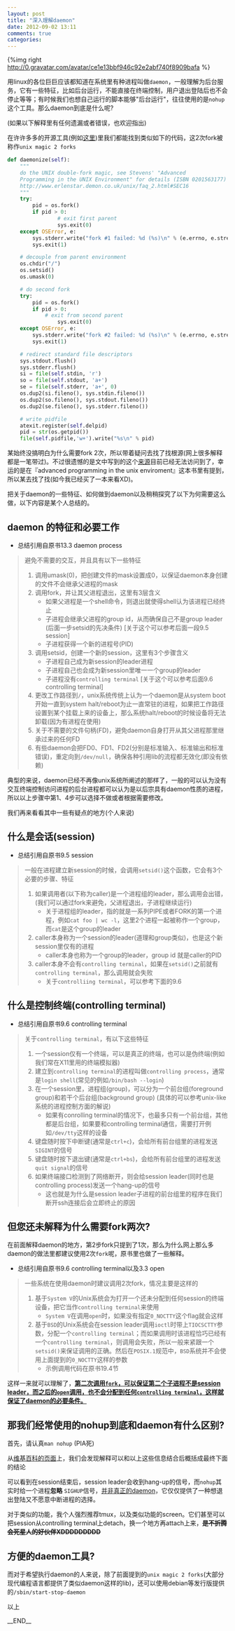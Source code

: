```yaml
---
layout: post
title: "深入理解daemon"
date: 2012-09-02 13:11
comments: true
categories:
---
```


{%img right http://0.gravatar.com/avatar/ce1e13bbf946c92e2abf740f8909bafa %}

用linux的各位巨巨应该都知道在系统里有种进程叫做`daemon`，一般理解为后台服务，它有一些特征，比如后台运行，不能直接在终端控制，用户退出登陆后也不会停止等等；有时候我们也想自己运行的脚本能够"后台运行"，往往使用的是`nohup`这个工具。那么daemon到底是什么呢?

(如果以下解释里有任何遗漏或者错误，也欢迎指出)

在许许多多的开源工具(例如[这里][1])里我们都能找到类似如下的代码，这2次fork被称作`unix magic 2 forks`

```python
def daemonize(self):
    """
    do the UNIX double-fork magic, see Stevens' "Advanced
    Programming in the UNIX Environment" for details (ISBN 0201563177)
    http://www.erlenstar.demon.co.uk/unix/faq_2.html#SEC16
    """
    try:
       	pid = os.fork()
        if pid > 0:
                # exit first parent
                sys.exit(0)
    except OSError, e:
        sys.stderr.write("fork #1 failed: %d (%s)\n" % (e.errno, e.strerror))
        sys.exit(1)

    # decouple from parent environment
    os.chdir("/")
    os.setsid()
    os.umask(0)

    # do second fork
    try:
        pid = os.fork()
        if pid > 0:
            # exit from second parent
                sys.exit(0)
    except OSError, e:
        sys.stderr.write("fork #2 failed: %d (%s)\n" % (e.errno, e.strerror))
        sys.exit(1)

    # redirect standard file descriptors
    sys.stdout.flush()
    sys.stderr.flush()
    si = file(self.stdin, 'r')
    so = file(self.stdout, 'a+')
    se = file(self.stderr, 'a+', 0)
    os.dup2(si.fileno(), sys.stdin.fileno())
    os.dup2(so.fileno(), sys.stdout.fileno())
    os.dup2(se.fileno(), sys.stderr.fileno())

    # write pidfile
    atexit.register(self.delpid)
    pid = str(os.getpid())
    file(self.pidfile,'w+').write("%s\n" % pid)
```

某始终没搞明白为什么需要fork 2次，所以带着疑问去找了找根源(网上很多解释都是一笔带过)。不过很遗憾的是文中写到的这个[来源][2]目前已经无法访问到了，幸运的是在『advanced programming in the unix enviroment』这本书里有提到，所以某去找了找(如今我已经买了一本来看XD)。

把关于daemon的一些特征、如何做到daemon以及稍稍探究了以下为何需要这么做，以下内容是某个人总结的。


## daemon 的特征和必要工作

* 总结引用自原书13.3 daemon process

> 避免不需要的交互，并且具有以下一些特征
>
> 1. 调用umask(0)，把创建文件的mask设置成0，以保证daemon本身创建的文件不会继承父进程的mask
> 2. 调用fork，并让其父进程退出，这里有3层含义
>    + 如果父进程是一个shell命令，则退出就使得shell认为该进程已经终止
>    + 子进程会继承父进程的group id，从而确保自己不是group leader (后面一步setsid的先决条件) [关于这个可以参考后面一段9.5 session]
>    + 子进程获得一个新的进程号(PID)
> 3. 调用setsid，创建一个新的session，这里有3个步骤含义
>    + 子进程自己成为新session的leader进程
>    + 子进程自己也会成为新session里唯一一个group的leader
>    + 子进程没有`controlling terminal` [关于这个可以参考后面9.6 controlling terminal]
> 4. 更改工作路径到`/`，unix系统传统上认为一个daemon是从system boot开始一直到system halt/reboot为止一直常驻的进程，如果把工作路径设置到某个挂载上来的设备上，那么系统halt/reboot的时候设备将无法卸载(因为有进程在使用)
> 5. 关于不需要的文件句柄(FD)，避免daemon自身打开从其父进程那里继承过来的任何FD
> 6. 有些daemon会把FD0、FD1、FD2(分别是标准输入、标准输出和标准错误)，重定向到`/dev/null`，确保各种引用lib的流程都无效化(即没有依赖)

典型的来说，daemon已经不再像unix系统所阐述的那样了，一般的可以认为没有交互终端控制访问进程的后台进程都可以认为是以后宗具有daemon性质的进程，所以以上步骤中第1、4步可以选择不做或者根据需要修改。

我们再来看看其中一些有疑点的地方(个人来说)

## 什么是会话(session)

* 总结引用自原书9.5 session

> 一般在进程建立新session的时候，会调用`setsid()`这个函数，它会有3个必要的步骤、特征
>
> 1. 如果调用者(以下称为caller)是一个进程组的leader，那么调用会出错，(我们可以通过fork来避免，父进程退出，子进程继续运行)
>     + 关于进程组的leader，指的就是一系列PIPE或者FORK的第一个进程，例如`cat foo | wc -l`，这里2个进程一起被称作一个group，而`cat`是这个group的leader
> 2. caller本身称为一个session的leader(道理和group类似)，也是这个新session里仅有的进程
>     + caller本身也称为一个group的leader，group id 就是caller的PID
> 3. caller本身不会有`controlling terminal`，如果在`setsid()`之前就有`controlling terminal`，那么调用就会失败
>     + 关于`controlliing terminal`，可以参考下面的9.6

## 什么是控制终端(controlling terminal)

* 总结引用自原书9.6 controlling terminal

> 关于`controlling terminal`，有以下这些特征
>
> 1. 一个session仅有一个终端，可以是真正的终端，也可以是伪终端(例如我们常在X11里用的终端模拟器)
> 2. 建立到`controlling terminal`的进程叫做`controlling process`，通常是`login shell`(常见的例如`/bin/bash --login`)
> 3. 在一个session里，进程组(group)，可以分为一个前台组(foreground group)和若干个后台组(background group) (具体的可以参考unix-like系统的进程控制方面的解说)
>    + 如果有conrolling terminal的情况下，也最多只有一个前台组，其他都是后台组，如果要和controlling terminal通信，需要打开例如`/dev/tty`这样的设备
> 4. 键盘随时按下中断键(通常是`ctrl+c`)，会给所有前台组里的进程发送`SIGINT`的信号
> 5. 键盘随时按下退出键(通常是`ctrl+bs`)，会给所有前台组里的进程发送`quit signal`的信号
> 6. 如果终端接口检测到了网络断开，则会给session leader(同时也是controlling process)发送一个hang-up的信号
>    + 这也就是为什么是session leader子进程的前台组里的程序在我们断开ssh连接后会立即终止的原因

## 但您还未解释为什么需要fork两次?

在前面解释daemon的地方，第2步fork只提到了1次，那么为什么网上那么多daemon的做法里都建议使用2次`fork`呢，原书里也做了一些解释。

* 总结引用自原书9.6 controlling terminal以及3.3 open

> 一些系统在使用daemon时建议调用2次fork，情况主要是这样的
>
> 1. 基于`System V`的Unix系统会为打开一个还未分配到任何session的终端设备，把它当作`controlling terminal`来使用
>    + `System V`在调用`open`时，如果没有指定`0_NOCTTY`这个flag就会这样
> 2. 基于`BSD`的Unix系统会在session leader调用`ioctl`时带上`TIOCSCTTY`参数，分配一个`controlling terminal`；而如果调用时该进程恰巧已经有一个`controlling terminal`，则调用会失败，所以一般来紧跟一个`setsid()`来保证调用的正确。然后在`POSIX.1`规范中，`BSD`系统并不会使用上面提到的`0_NOCTTY`这样的参数
>    + 示例调用代码在原书19.4节

这样一来就可以理解了，<u>**第二次调用`fork`，可以保证第二个子进程不是session leader，而之后的`open`调用，也不会分配到任何`controlling terminal`，这样就保证了daemon的必要条件。**</u>

## 那我们经常使用的nohup到底和daemon有什么区别?

首先，请认真`man nohup` (PIA死)

从[维基百科的页面][3]上，我们会发现解释可以和以上这些信息结合后概括成最终下面的结论

可以看到在session结束后，session leader会收到hang-up的信号，而`nohup`其实时给一个进程**忽略** `SIGHUP`信号，<u>并非真正的daemon</u>，它仅仅提供了一种想退出登陆又不愿意中断进程的选择。

对于类似的功能，我个人强烈推荐tmux，以及类似功能的screen。它们甚至可以把session从controlling terminal上detach，换一个地方再attach上来，<strike>**是不折腾会死星人的好伙伴XDDDDDDDDD**</strike>

## 方便的daemon工具?

而对于希望执行daemon的人来说，除了前面提到的`unix magic 2 forks`(大部分现代编程语言都提供了类似daemon这样的lib)，还可以使用debian等发行版提供的`/sbin/start-stop-daemon`

以上

\_\_END\_\_

[1]: http://www.jejik.com/articles/2007/02/a_simple_unix_linux_daemon_in_python/
[2]: http://www.erlenstar.demon.co.uk/unix/faq_2.html#SEC16
[3]: http://en.wikipedia.org/wiki/Nohup
